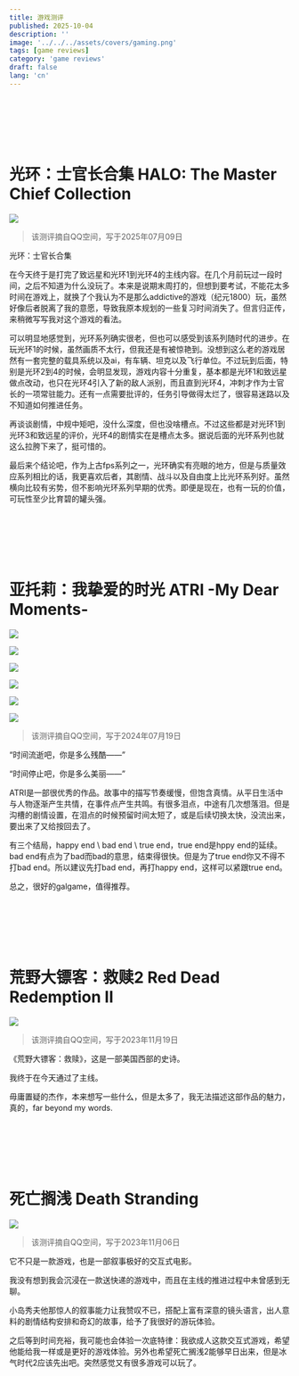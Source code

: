 ```yaml
---
title: 游戏测评
published: 2025-10-04
description: ''
image: '../../../assets/covers/gaming.png'
tags: [game reviews]
category: 'game reviews'
draft: false 
lang: 'cn'
---
```


&nbsp;

&nbsp;

&nbsp;

# 光环：士官长合集 HALO: The Master Chief Collection

![](images\halo.jpeg)

>该测评摘自QQ空间，写于2025年07月09日

光环：士官长合集

在今天终于是打完了致远星和光环1到光环4的主线内容。在几个月前玩过一段时间，之后不知道为什么没玩了。本来是说期末周打的，但想到要考试，不能花太多时间在游戏上，就换了个我认为不是那么addictive的游戏（纪元1800）玩，虽然好像后者脱离了我的意愿，导致我原本规划的一些复习时间消失了。但言归正传，来稍微写写我对这个游戏的看法。

可以明显地感觉到，光环系列确实很老，但也可以感受到该系列随时代的进步。在玩光环1的时候，虽然画质不太行，但我还是有被惊艳到。没想到这么老的游戏居然有一套完整的载具系统以及ai，有车辆、坦克以及飞行单位。不过玩到后面，特别是光环2到4的时候，会明显发现，游戏内容十分重复，基本都是光环1和致远星做点改动，也只在光环4引入了新的敌人派别，而且直到光环4，冲刺才作为士官长的一项常驻能力。还有一点需要批评的，任务引导做得太烂了，很容易迷路以及不知道如何推进任务。

再谈谈剧情，中规中矩吧，没什么深度，但也没啥槽点。不过这些都是对光环1到光环3和致远星的评价，光环4的剧情实在是槽点太多。据说后面的光环系列也就这么拉胯下来了，挺可惜的。

最后来个结论吧，作为上古fps系列之一，光环确实有亮眼的地方，但是与质量效应系列相比的话，我更喜欢后者，其剧情、战斗以及自由度上比光环系列好。虽然横向比较有劣势，但不影响光环系列早期的优秀。即便是现在，也有一玩的价值，可玩性至少比育碧的罐头强。

&nbsp;

&nbsp;

&nbsp;

# 亚托莉：我挚爱的时光 ATRI -My Dear Moments-

![](images\atri1.jpeg)

![](images\atri2.jpeg)

![](images\atri3.jpeg)

![](images\atri4.jpeg)

![](images\atri5.jpeg)

![](images\atri6.jpeg)

>该测评摘自QQ空间，写于2024年07月19日

“时间流逝吧，你是多么残酷——”

“时间停止吧，你是多么美丽——”

ATRI是一部很优秀的作品。故事中的描写节奏缓慢，但饱含真情。从平日生活中与人物逐渐产生共情，在事件点产生共鸣。有很多泪点，中途有几次想落泪。但是沟槽的剧情设置，在泪点的时候预留时间太短了，或是后续切换太快，没流出来，要出来了又给按回去了。

有三个结局，happy end \ bad end \ true end，true end是hppy end的延续。bad end有点为了bad而bad的意思，结束得很快。但是为了true end你又不得不打bad end。所以建议先打bad end，再打happy end，这样可以紧跟true end。

总之，很好的galgame，值得推荐。

&nbsp;

&nbsp;

&nbsp;

# 荒野大镖客：救赎2 Red Dead Redemption II

![](images/red_dead_redemption.jpeg)

>该测评摘自QQ空间，写于2023年11月19日

《荒野大镖客：救赎》，这是一部美国西部的史诗。

我终于在今天通过了主线。

毋庸置疑的杰作，本来想写一些什么，但是太多了，我无法描述这部作品的魅力，真的，far beyond my words.

&nbsp;

&nbsp;

&nbsp;

# 死亡搁浅 Death Stranding

![](images/death_stranding.jpeg)

>该测评摘自QQ空间，写于2023年11月06日

它不只是一款游戏，也是一部叙事极好的交互式电影。

我没有想到我会沉浸在一款送快递的游戏中，而且在主线的推进过程中未曾感到无聊。

小岛秀夫他那惊人的叙事能力让我赞叹不已，搭配上富有深意的镜头语言，出人意料的剧情结构安排和奇幻的故事，给予了我很好的游玩体验。

之后等到时间充裕，我可能也会体验一次底特律：我欲成人这款交互式游戏，希望他能给我一样或是更好的游戏体验。另外也希望死亡搁浅2能够早日出来，但是冰气时代2应该先出吧。突然感觉又有很多游戏可以玩了。